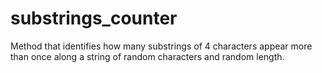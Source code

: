 # substrings_counter
Method that identifies how many substrings of 4 characters appear more than once along a string of random characters and random length.
